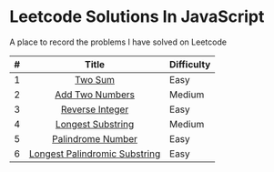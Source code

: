 # Leetcode Solutions In JavaScript

A place to record the problems I have solved on Leetcode

|   #   |                               Title                                | Difficulty |
| :---: | :----------------------------------------------------------------: | :--------- |
|   1   |                       [Two Sum](src/two-sum)                       | Easy       |
|   2   |               [Add Two Numbers](src/add-two-numbers)               | Medium     |
|   3   |               [Reverse Integer](src/reverse-integer)               | Easy       |
|   4   |           [Longest Substring](src/longest-sub-rep-char)            | Medium     |
|   5   |             [Palindrome Number](src/palindrome-number)             | Easy       |
|   6   | [Longest Palindromic Substring](src/longest-palindromic-substring) | Easy       |